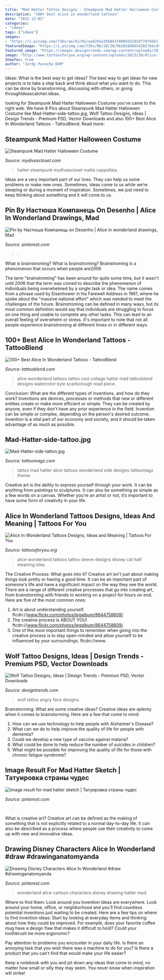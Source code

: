 ```yaml
---
title: "Mad Hatter Tattoo Designs - Steampunk Mad Hatter Halloween Costume"
description: "100+ best alice in wonderland tattoos"
date: "2022-12-02"
categories:
- "ideas"
tags: ["ideas"]
images:
- "https://i.pinimg.com/736x/ae/62/91/ae6291e356841f0005552834779f8d51.jpg"
featuredImage: "https://i.pinimg.com/736x/9b/28/20/9b2820d86542027bdcd86ba8edd7768d.jpg"
featured_image: "https://images.designtrends.com/wp-content/uploads/2016/11/29162603/Angry-Wolf-Face-Tattoo-Design.jpg"
image: "http://www.tattoosforyou.org/wp-content/uploads/2013/10/Alice-In-Wonderland-Tattoo-Sleeve.jpg"
ShowToc: true
author: "Jordy Pacocha DVM"
---
```



Ideas: What is the best way to get ideas?
The best way to get ideas for new projects is to take a step back and think about what you want to do. This can be done by brainstorming, discussing with others, or going throughIdeascatcher.ideas.

	

		
looking for Steampunk Mad Hatter Halloween Costume you've came to the right web. We have 8 Pics about Steampunk Mad Hatter Halloween Costume like Mad-Hatter-side-tattoo.jpg, Wolf Tattoo Designs, Ideas | Design Trends - Premium PSD, Vector Downloads and also 100+ Best Alice In Wonderland Tattoos - TattooBlend. Read more:
		
    
## Steampunk Mad Hatter Halloween Costume

<img loading=lazy src="https://sep.yimg.com/ay/mydivascloset/steampunk-mad-hatter-halloween-costume-23.jpg" onerror="this.onerror=null;this.src='https://tse4.mm.bing.net/th?id=OIP.jFkdNVzGDOPNXUxYP5m8kwHaKl&amp;pid=15.1';" alt="Steampunk Mad Hatter Halloween Costume">

_Source: mydivascloset.com_

>hatter steampunk mydivascloset matta cappellaia. 

	

Ideas are a very important part of our lives. They can help us solve problems or make new ones. Sometimes, ideas come to us while we’re sleeping or during a moment of inspiration. Sometimes, we just need to keep thinking about something and it will come to us.

    
## Pin By Настюша Компанець On Desenho | Alice In Wonderland Drawings, Mad

<img loading=lazy src="https://i.pinimg.com/736x/82/04/80/82048053729b960568424e05d5f03ff0.jpg" onerror="this.onerror=null;this.src='https://tse1.mm.bing.net/th?id=OIP.XyLkkritbhbbIqmMnrcVbgHaKt&amp;pid=15.1';" alt="Pin by Настюша Компанець on Desenho | Alice in wonderland drawings, Mad">

_Source: pinterest.com_

>. 

	

What is brainstroming?
What is brainstroming? Brainstroming is a phenomenon that occurs when people are2006

The term "brainstroming" has been around for quite some time, but it wasn't until 2006 that the term was coined to describe the phenomenon of individuals being overwhelmed by a single task or idea. The name comes from a phrase used by Eisenhower in his Farewell Address in 1961, where he spoke about the "massive national effort" which was needed to meet the challenges of the future. Brainstroming can be defined in many ways, but its most common definition would say that individuals are struggling to focus on one thing and unable to complete any other tasks. This can lead to an overall feeling of overwhelm or stress. It's important to note that not all people experience brainstroming at different times or in different ways.

    
## 100+ Best Alice In Wonderland Tattoos - TattooBlend

<img loading=lazy src="http://tattooblend.com/wp-content/uploads/2015/09/alice-in-wonderland-tattoo-34wiufes.jpg" onerror="this.onerror=null;this.src='https://tse4.mm.bing.net/th?id=OIP.ne73hZeJHaLhD_3scTkb1wHaJQ&amp;pid=15.1';" alt="100+ Best Alice In Wonderland Tattoos - TattooBlend">

_Source: tattooblend.com_

>alice wonderland tattoos tattoo cool collage hatter mad tattooblend designs watercolor kyle scarborough read piece. 

	

Conclusion: What are the different types of inventions, and how do they work?
Inventions are devices, processes or methods that new or different entities create or make more efficient or simple. They can be created by anyone, even if they don't have any prior experience in the field. Invention can be simple or complex, depending on the person's desired outcome. Invention is a vital part of our economy and society, and it should be taken advantage of as much as possible.

    
## Mad-Hatter-side-tattoo.jpg

<img loading=lazy src="http://tattoomagz.com/wp-content/uploads/Tattoos/tattoo/Mad-Hatter-side-tattoo.jpg" onerror="this.onerror=null;this.src='https://tse4.mm.bing.net/th?id=OIP.r5sgb70Uj_RIzc1dn3pxHwHaLI&amp;pid=15.1';" alt="Mad-Hatter-side-tattoo.jpg">

_Source: tattoomagz.com_

>tattoo mad hatter alice tattoos wonderland side designs tattoomagz theme. 

	

Creative art is the ability to express yourself through your work. It can be anything from paintings to sculptures. It can also be something as simple as a few words on a canvas. Whether you’re an artist or not, it’s important to have some form of creativity in your life.

    
## Alice In Wonderland Tattoos Designs, Ideas And Meaning | Tattoos For You

<img loading=lazy src="http://www.tattoosforyou.org/wp-content/uploads/2013/10/Alice-In-Wonderland-Tattoo-Sleeve.jpg" onerror="this.onerror=null;this.src='https://tse1.mm.bing.net/th?id=OIP.EAdfIQKD9LAdMyHAOwiTGQHaJ4&amp;pid=15.1';" alt="Alice In Wonderland Tattoos Designs, Ideas and Meaning | Tattoos For You">

_Source: tattoosforyou.org_

>alice wonderland tattoos tattoo sleeve designs disney cat half meaning idea. 

	

The Creative Process: What goes into it?
Creative art isn't just about making things look pretty or having a good time. It can be an important part of someone's life and have a significant impact on the way they see the world. There are a range of different creative processes that go into creating art, from brainstorming with friends to working on a project for hours on end. Here are five of the most common ones: 
1) Art is about understanding yourself. ftcdn://www.flickr.com/photos/legalbum/8644758609/
2) The creative process is ABOUT YOU! ftcdn://www.flickr.com/photos/legalbum/8644758609/
3) One of the most important things to remember when going into the creative process is to stay open-minded and allow yourself to be influenced by your surroundings. ftcdn://www.

    
## Wolf Tattoo Designs, Ideas | Design Trends - Premium PSD, Vector Downloads

<img loading=lazy src="https://images.designtrends.com/wp-content/uploads/2016/11/29162603/Angry-Wolf-Face-Tattoo-Design.jpg" onerror="this.onerror=null;this.src='https://tse1.mm.bing.net/th?id=OIP.sNFf0c9Zp2NE_quYevwSVwHaHa&amp;pid=15.1';" alt="Wolf Tattoo Designs, Ideas | Design Trends - Premium PSD, Vector Downloads">

_Source: designtrends.com_

>wolf tattoo angry face designs. 

	

Brainstorming: What are some creative ideas?
Creative ideas are aplenty when it comes to brainstorming. Here are a few that come to mind: 
1. How can we use technology to help people with Alzheimer's Disease? 
2. What can we do to help improve the quality of life for people with dementia? 
3. Could we develop a new type of vaccine against malaria? 
4. What could be done to help reduce the number of suicides in children? 
5. What might be possible for improving the quality of life for those with chronic fatigue syndrome?

    
## Image Result For Mad Hatter Sketch | Татуировка страны чудес

<img loading=lazy src="https://i.pinimg.com/736x/ae/62/91/ae6291e356841f0005552834779f8d51.jpg" onerror="this.onerror=null;this.src='https://tse2.mm.bing.net/th?id=OIP.kHW5Lq8mpUj19vxKQ0SR6gAAAA&amp;pid=15.1';" alt="Image result for mad hatter sketch | Татуировка страны чудес">

_Source: pinterest.com_

>. 

	

What is creative art?
Creative art can be defined as the making of something that is not explicitly related to a normal day-to-day life. It can also be described as a process where people use their creativity to come up with new and innovative ideas.

    
## Drawing Disney Characters Alice In Wonderland #draw #drawinganatomyanda

<img loading=lazy src="https://i.pinimg.com/736x/9b/28/20/9b2820d86542027bdcd86ba8edd7768d.jpg" onerror="this.onerror=null;this.src='https://tse3.mm.bing.net/th?id=OIP.uq_MLRBTctisfiELAVFZ3gHaNa&amp;pid=15.1';" alt="Drawing Disney Characters Alice In Wonderland #draw #drawinganatomyanda">

_Source: pinterest.com_

>wonderland alice cartoon characters disney drawing hatter mad. 

	

Where to find them: Look around you
Invention ideas are everywhere. Look around your home, office, or neighborhood and you’ll find countless potential inventions just waiting to be created. Here are a few tips on where to find invention ideas:
Start by looking at everyday items and thinking about how they could be improved. For example, does your favorite coffee mug have a design flaw that makes it difficult to hold? Could your toothbrush be more ergonomic?

Pay attention to problems you encounter in your daily life. Is there an annoying task that you wish there was a machine to do for you? Is there a product that you can’t find that would make your life easier?

Keep a notebook with you and jot down any ideas that come to mind, no matter how small or silly they may seem. You never know when inspiration will strike!

